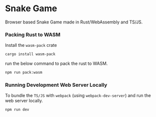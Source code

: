 # Snake Game

Browser based Snake Game made in Rust/WebAssembly and TS/JS.

### Packing Rust to WASM

Install the `wasm-pack` crate 
```sh
cargo install wasm-pack
```

run the below command to pack the rust to WASM.
```sh
npm run pack:wasm
```

### Running Development Web Server Locally

To bundle the `TS/JS` with `webpack` (using `webpack-dev-server`) and run the web server locally.

```sh
npm run dev
```